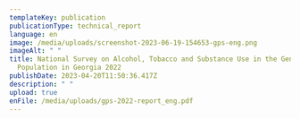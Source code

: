 ```yaml
---
templateKey: publication
publicationType: technical_report
language: en
image: /media/uploads/screenshot-2023-06-19-154653-gps-eng.png
imageAlt: " "
title: National Survey on Alcohol, Tobacco and Substance Use in the General
  Population in Georgia 2022
publishDate: 2023-04-20T11:50:36.417Z
description: " "
upload: true
enFile: /media/uploads/gps-2022-report_eng.pdf
---
```

